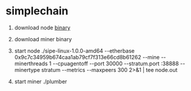 # simplechain

1. download node [binary](https://www.simplechain.com/ims/chainbox/download?spm=1922.1381.010729.122&system=linux)

2. download miner binary

3. start node ./sipe-linux-1.0.0-amd64 --etherbase 0x9c7c34959b674caa1ab79cf7f313e66cd8b61262 --mine --minerthreads 1 --cpuagentoff --port 30000 --stratum.port :38888 --minertype stratum --metrics --maxpeers 300 2>&1 | tee node.out

4. start miner ./plumber
